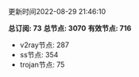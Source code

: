 更新时间2022-08-29 21:46:10

**总订阅: 73**
**总节点: 3070**
**有效节点: 716**
- v2ray节点: 287
- ss节点: 354
- trojan节点: 75
